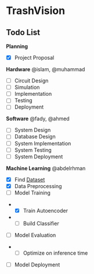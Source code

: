 # TrashVision

## Todo List

**Planning**
- [x] Project Proposal

**Hardware** @islam, @muhammad
- [ ] Circuit Design
- [ ] Simulation
- [ ] Implementation
- [ ] Testing
- [ ] Deployment

**Software** @fady, @ahmed
- [ ] System Design
- [ ] Database Design
- [ ] System Implementation
- [ ] System Testing
- [ ] System Deployment

**Machine Learning** @abdelrhman
- [x] Find [Dataset](https://www.kaggle.com/datasets/mostafaabla/garbage-classification)
- [x] Data Preprocessing
- [ ] Model Training
- - [x] Train Autoencoder
- - [ ] Build Classifier
- [ ] Model Evaluation
- - [ ] Optimize on inference time
- [ ] Model Deployment

